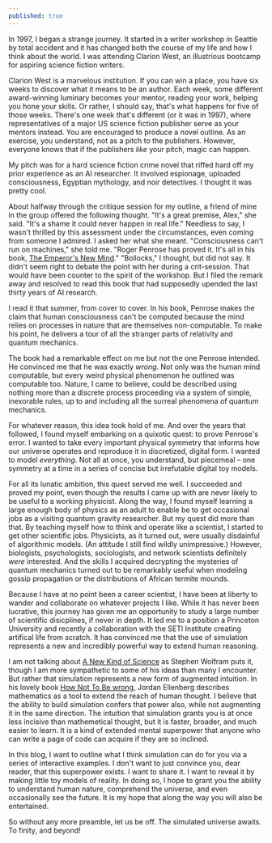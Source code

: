 ```yaml
---
published: true
---
```

In 1997, I began a strange journey. It started in a writer workshop in Seattle by total accident and it has changed both the course of my life and how I think about the world. I was attending Clarion West, an illustrious bootcamp for aspiring science fiction writers.  

Clarion West is a marvelous institution. If you can win a place, you have six weeks to discover what it means to be an author. Each week, some different award-winning luminary becomes your mentor, reading your work, helping you hone your skills. Or rather, I should say, that's what happens for five of those weeks. There's one week that's different (or it was in 1997), where representatives of a major US science fiction publisher serve as your mentors instead. You are encouraged to produce a novel outline. As an exercise, you understand, not as a pitch to the publishers. However, everyone knows that if the publishers *like* your pitch, magic can happen.

My pitch was for a hard science fiction crime novel that riffed hard off my prior experience as an AI researcher. It involved espionage, uploaded consciousness, Egyptian mythology, and noir detectives. I thought it was pretty cool.

About halfway through the critique session for my outline, a friend of mine in the group offered the following thought.
"It's a great premise, Alex," she said. "It's a shame it could never happen in real life."
Needless to say, I wasn't thrilled by this assessment under the circumstances, even coming from someone I admired. I asked her what she meant. 
"Consciousness can't run on machines," she told me. "Roger Penrose has proved it. It's all in his book, [The Emperor's New Mind](https://www.amazon.com/Emperors-New-Mind-Concerning-Computers/dp/0192861980)."
"Bollocks," I thought, but did not say. 
It didn't seem right to debate the point with her during a crit-session. That would have been counter to the spirit of the workshop. But I filed the remark away and resolved to read this book that had supposedly upended the last thirty years of AI research.

I read it that summer, from cover to cover. In his book, Penrose makes the claim that human consciousness can't be computed because the mind relies on processes in nature that are themselves non-computable. To make his point, he delivers a tour of all the stranger parts of relativity and quantum mechanics. 

The book had a remarkable effect on me but not the one Penrose intended. He convinced me that he was exactly *wrong*. Not only was the human mind computable, but every weird physical phenomenon he outlined was computable too. Nature, I came to believe, could be described using nothing more than a discrete process proceeding via a system of simple, inexorable rules, up to and including all the surreal phenomena of quantum mechanics.  

For whatever reason, this idea took hold of me. And over the years that followed, I found myself embarking on a quixotic quest: to prove Penrose's error. I wanted to take every important physical symmetry that informs how our universe operates and reproduce it in discretized, digital form. I wanted to model _everything_. Not all at once, you understand, but piecemeal – one symmetry at a time in a series of concise but irrefutable digital toy models. 

For all its lunatic ambition, this quest served me well. I succeeded and proved my point, even though the results I came up with are never likely to be useful to a working physicist. Along the way, I found myself learning a large enough body of physics as an adult to enable be to get occasional jobs as a visiting quantum gravity researcher. But my quest did more than that. By teaching myself how to think and operate like a scientist, I started to get other scientific jobs. Physicists, as it turned out, were usually disdainful of algorithmic models. (An attitude I still find wildly unimpressive.) However, biologists, psychologists, sociologists, and network scientists definitely *were* interested. And the skills I acquired decrypting the mysteries of quantum mechanics turned out to be remarkably useful when modeling gossip propagation or the distributions of African termite mounds. 

Because I have at no point been a career scientist, I have been at liberty to wander and collaborate on whatever projects I like. While it has never been lucrative, this journey has given me an opportunity to study a large number of scientific disicplines, if never in depth. It led me to a position a Princeton University and recently a collaboration with the SETI Institute creating artifical life from scratch. It has convinced me that the use of simulation represents a new and incredibly powerful way to extend human reasoning. 

I am not talking about [A New Kind of Science](https://www.wolframscience.com/) as Stephen Wolfram puts it, though I am more sympathetic to some of his ideas than many I encounter. But rather that simulation represents a new form of augmented intuition. In his lovely book [How Not To Be wrong](https://www.amazon.com/How-Not-Be-Wrong-Mathematical/dp/0143127535), Jordan Ellenberg describes mathematics as a tool to extend the reach of human thought. I believe that the ability to build simulation confers that power also, while not augmenting it in the same direction. The intuition that simulation grants you is at once less incisive than mathemetical thought, but it is faster, broader, and much easier to learn. It is a kind of extended mental superpower that anyone who can write a page of code can acquire if they are so inclined. 

In this blog, I want to outline what I think simulation can do for you via a series of interactive examples. I don't want to just convince you, dear reader, that this superpower exists. I want to share it. I want to reveal it by making little toy models of reality. In doing so, I hope to grant you the ability to understand human nature, comprehend the universe, and even occasionally see the future. It is my hope that along the way you will also be entertained. 

So without any more preamble, let us be off. The simulated universe awaits. To finity, and beyond!
